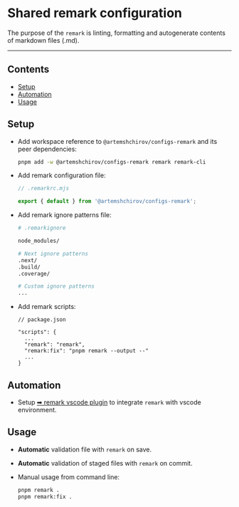 # Shared remark configuration

The purpose of the `remark` is linting, formatting and autogenerate contents of markdown files (.md).

---

## Contents

- [Setup](#setup)
- [Automation](#automation)
- [Usage](#usage)

## Setup

- Add workspace reference to `@artemshchirov/configs-remark` and its peer dependencies:

  ```sh
  pnpm add -w @artemshchirov/configs-remark remark remark-cli
  ```

- Add remark configuration file:

  ```js
  // .remarkrc.mjs

  export { default } from '@artemshchirov/configs-remark';
  ```

- Add remark ignore patterns file:

  ```sh
  # .remarkignore

  node_modules/

  # Next ignore patterns
  .next/
  .build/
  .coverage/

  # Custom ignore patterns
  ...
  ```

- Add remark scripts:

  ```jsonc
  // package.json

  "scripts": {
    ...
    "remark": "remark",
    "remark:fix": "pnpm remark --output --"
    ...
  }
  ```

## Automation

- Setup [➡ remark vscode plugin](../../docs/plugins/vscode-remark.md) to integrate `remark` with vscode environment.

## Usage

- **Automatic** validation file with `remark` on save.
- **Automatic** validation of staged files with `remark` on commit.
- Manual usage from command line:

  ```sh
  pnpm remark .
  pnpm remark:fix .
  ```
